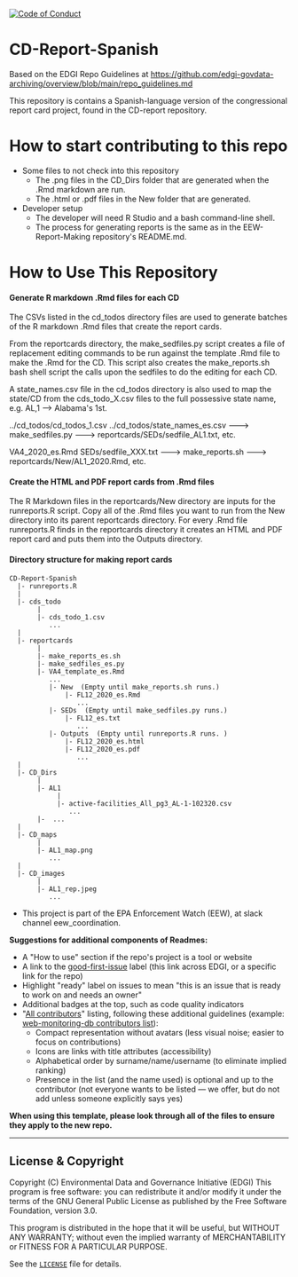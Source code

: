  [![Code of Conduct](https://img.shields.io/badge/%E2%9D%A4-code%20of%20conduct-blue.svg?style=flat)](https://github.com/edgi-govdata-archiving/overview/blob/main/CONDUCT.md)

# CD-Report-Spanish
Based on the EDGI Repo Guidelines at https://github.com/edgi-govdata-archiving/overview/blob/main/repo_guidelines.md

This repository is contains a Spanish-language version of the congressional report card project, found in the CD-report repository.

# How to start contributing to this repo
* Some files to not check into this repository
  - The .png files in the CD_Dirs folder that are generated when the .Rmd markdown are run.
  - The .html or .pdf files in the New folder that are generated.
* Developer setup
  - The developer will need R Studio and a bash command-line shell.
  - The process for generating reports is the same as in the EEW-Report-Making repository's README.md.
  
# How to Use This Repository

#### Generate R markdown .Rmd files for each CD

The CSVs listed in the cd_todos directory files are used to generate batches of the R markdown .Rmd files that create the report cards.

From the reportcards directory, the make_sedfiles.py script creates a file of replacement editing commands to be run against the template .Rmd file to make the .Rmd for the CD.  This script also creates the make_reports.sh bash shell script the calls upon the sedfiles to do the editing for each CD.

A state_names.csv file in the cd_todos directory is also used to map the state/CD from the cds_todo_X.csv files to the full possessive state name, e.g. AL,1 --> Alabama's 1st.

  ../cd_todos/cd_todos_1.csv
  ../cd_todos/state_names_es.csv   ---> make_sedfiles.py   ---> reportcards/SEDs/sedfile_AL1.txt, etc.
  
  VA4_2020_es.Rmd
  SEDs/sedfile_XXX.txt   ---> make_reports.sh   ---> reportcards/New/AL1_2020.Rmd, etc.
  
#### Create the HTML and PDF report cards from .Rmd files

The R Markdown files in the reportcards/New directory are inputs for the runreports.R script.  Copy all of the
.Rmd files you want to run from the New directory into its parent reportcards directory. For every .Rmd file
runreports.R finds in the reportcards directory it creates an HTML and PDF report card and puts them into the
Outputs directory.
  
#### Directory structure for making report cards
```
CD-Report-Spanish
  |- runreports.R
  |
  |- cds_todo
       |
       |- cds_todo_1.csv
          ...
  |
  |- reportcards
       |
       |- make_reports_es.sh
       |- make_sedfiles_es.py
       |- VA4_template_es.Rmd
          ...
          |- New  (Empty until make_reports.sh runs.)
              |- FL12_2020_es.Rmd
                 ...
          |- SEDs  (Empty until make_sedfiles.py runs.)
              |- FL12_es.txt
                 ...
          |- Outputs  (Empty until runreports.R runs. )
              |- FL12_2020_es.html
              |- FL12_2020_es.pdf
                 ...
  |
  |- CD_Dirs
       |
       |- AL1
            |
            |- active-facilities_All_pg3_AL-1-102320.csv
               ...
       |-  ...
  |
  |- CD_maps
       |
       |- AL1_map.png
          ...
  |
  |- CD_images
       |
       |- AL1_rep.jpeg
          ...
  ```        
  
* This project is part of the EPA Enforcement Watch (EEW), at slack channel eew_coordination.

**Suggestions for additional components of Readmes:**
* A "How to use" section if the repo's project is a tool or website
* A link to the [good-first-issue](https://github.com/issues?q=is%3Aopen+is%3Aissue+label%3Agood-first-issue+user%3Aedgi-govdata-archiving) label (this link across EDGI, or a specific link for the repo)
* Highlight "ready" label on issues to mean "this is an issue that is ready to work on and needs an owner"
* Additional badges at the top, such as code quality indicators
* "[All contributors](https://github.com/kentcdodds/all-contributors#emoji-key)" listing, following these additional guidelines (example: [web-monitoring-db contributors list](https://github.com/edgi-govdata-archiving/web-monitoring-db#contributors)):
  - Compact representation without avatars (less visual noise; easier to focus on contributions)
  - Icons are links with title attributes (accessibility)
  - Alphabetical order by surname/name/username (to eliminate implied ranking)
  - Presence in the list (and the name used) is optional and up to the contributor (not everyone wants to be listed — we offer, but do not add unless someone explicitly says yes)

**When using this template, please look through all of the files to ensure they apply to the new repo.**

---

## License & Copyright

Copyright (C) <year> Environmental Data and Governance Initiative (EDGI)
This program is free software: you can redistribute it and/or modify it under the terms of the GNU General Public License as published by the Free Software Foundation, version 3.0.

This program is distributed in the hope that it will be useful, but WITHOUT ANY WARRANTY; without even the implied warranty of MERCHANTABILITY or FITNESS FOR A PARTICULAR PURPOSE.

See the [`LICENSE`](/LICENSE) file for details.
